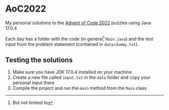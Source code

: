 # AoC2022

My personal solutions to the [Advent of Code 2022](https://adventofcode.com/2022/) puzzles using Java 17.0.4

Each day has a folder with the code (in general[^1] `Main.java`) and the test input from the problem statement (contained in `data/dummy.txt`).

## Testing the solutions

1. Make sure you have JDK 17.0.4 installed on your machine
2. Create a new file called `input.txt` in the `data` folder and copy your personal input there
3. Compile the project and run the `main` method from the `Main` class

[^1]: But not limited to
